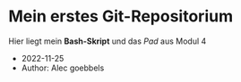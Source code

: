 # Mein erstes Git-Repositorium
Hier liegt mein **Bash-Skript** und das *Pad* aus Modul 4
- 2022-11-25
- Author: Alec goebbels
